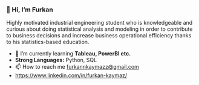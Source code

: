 ### 👋  Hi, I’m Furkan
Highly motivated industrial engineering student who is knowledgeable and curious about doing statistical analysis and modeling in order to contribute to business decisions and increase business operational efficiency thanks to his statistics-based education.
- 🌱 I’m currently learning **Tableau, PowerBI etc.**
- **Strong Languages:** Python, SQL
- 📫 How to reach me furkannkaymazz@gmail.com
- https://www.linkedin.com/in/furkan-kaymaz/

<!---
furkannkaymazz/furkannkaymazz is a ✨ special ✨ repository because its `README.md` (this file) appears on your GitHub profile.
You can click the Preview link to take a look at your changes.
--->
